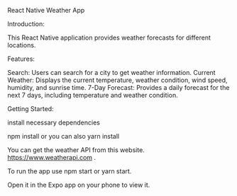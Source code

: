 React Native Weather App

Introduction:

This React Native application provides weather forecasts for different locations. 

Features:

Search: Users can search for a city to get weather information.
Current Weather: Displays the current temperature, weather condition, wind speed, humidity, and sunrise time.
7-Day Forecast: Provides a daily forecast for the next 7 days, including temperature and weather condition.

Getting Started:

install necessary dependencies

npm install or you can also yarn install

You can get the weather API from this website. https://www.weatherapi.com . 

To run the app use npm start or yarn start.

Open it in the Expo app on your phone to view it.
